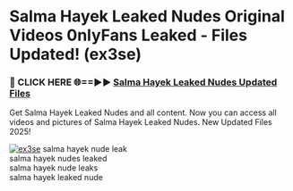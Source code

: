 # Salma Hayek Leaked Nudes Original Videos 0nlyFans Leaked - Files Updated! (ex3se)

<h3>🔴 CLICK HERE 🌐==►► <a href="https://tinyurl.com/52m3yx9h" rel="nofollow">Salma Hayek Leaked Nudes Updated Files</a></h3>

Get Salma Hayek Leaked Nudes and all content. Now you can access all videos and pictures of Salma Hayek Leaked Nudes. New Updated Files 2025!

[![ex3se](https://i.imgur.com/TnHtlc8.gif)](https://tinyurl.com/52m3yx9h)
salma hayek nude leak<br>
salma hayek nudes leaked<br>
salma hayek nude leaks<br>
salma hayek leaked nude